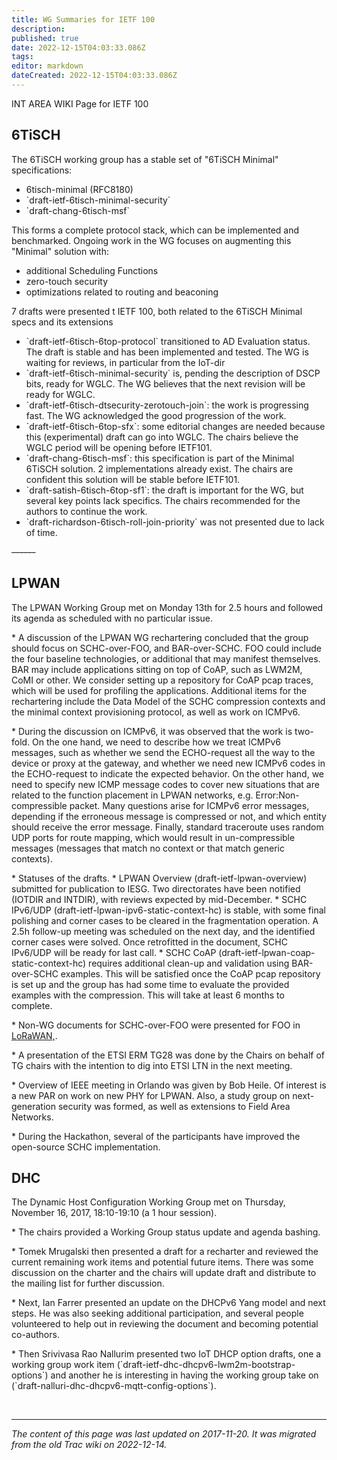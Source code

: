 ```yaml
---
title: WG Summaries for IETF 100
description: 
published: true
date: 2022-12-15T04:03:33.086Z
tags: 
editor: markdown
dateCreated: 2022-12-15T04:03:33.086Z
---
```


INT AREA WIKI Page for IETF 100

## 6TiSCH

The 6TiSCH working group has a stable set of "6TiSCH Minimal" specifications:

-   6tisch-minimal (RFC8180)
-   \`draft-ietf-6tisch-minimal-security\`
-   \`draft-chang-6tisch-msf\`

This forms a complete protocol stack, which can be implemented and benchmarked. Ongoing work in the WG focuses on augmenting this \"Minimal\" solution with:

-   additional Scheduling Functions
-   zero-touch security
-   optimizations related to routing and beaconing

7 drafts were presented t IETF 100, both related to the 6TiSCH Minimal specs and its extensions

-   \`draft-ietf-6tisch-6top-protocol\` transitioned to AD Evaluation status. The draft is stable and has been implemented and tested. The WG is waiting for reviews, in particular from the IoT-dir
-   \`draft-ietf-6tisch-minimal-security\` is, pending the description of DSCP bits, ready for WGLC. The WG believes that the next revision will be ready for WGLC.
-   \`draft-ietf-6tisch-dtsecurity-zerotouch-join\`: the work is progressing fast. The WG acknowledged the good progression of the work.
-   \`draft-ietf-6tisch-6top-sfx\`: some editorial changes are needed because this (experimental) draft can go into WGLC. The chairs believe the WGLC period will be opening before IETF101.
-   \`draft-chang-6tisch-msf\`: this specification is part of the Minimal 6TiSCH solution. 2 implementations already exist. The chairs are confident this solution will be stable before IETF101.
-   \`draft-satish-6tisch-6top-sf1\`: the draft is important for the WG, but several key points lack specifics. The chairs recommended for the authors to continue the work.
-   \`draft-richardson-6tisch-roll-join-priority\` was not presented due to lack of time.

~~\-\-\-\-\--~~

## LPWAN

The LPWAN Working Group met on Monday 13th for 2.5 hours and followed its agenda as scheduled with no particular issue.

\* A discussion of the LPWAN WG rechartering concluded that the group should focus on SCHC-over-FOO, and BAR-over-SCHC. FOO could include the four baseline technologies, or additional that may manifest themselves. BAR may include applications sitting on top of CoAP, such as LWM2M, CoMI or other. We consider setting up a repository for CoAP pcap traces, which will be used for profiling the applications. Additional items for the rechartering include the Data Model of the SCHC compression contexts and the minimal context provisioning protocol, as well as work on ICMPv6.

\* During the discussion on ICMPv6, it was observed that the work is two-fold. On the one hand, we need to describe how we treat ICMPv6 messages, such as whether we send the ECHO-request all the way to the device or proxy at the gateway, and whether we need new ICMPv6 codes in the ECHO-request to indicate the expected behavior. On the other hand, we need to specify new ICMP message codes to cover new situations that are related to the function placement in LPWAN networks, e.g. Error:Non-compressible packet. Many questions arise for ICMPv6 error messages, depending if the erroneous message is compressed or not, and which entity should receive the error message. Finally, standard traceroute uses random UDP ports for route mapping, which would result in un-compressible messages (messages that match no context or that match generic contexts).

\* Statuses of the drafts. \* LPWAN Overview (draft-ietf-lpwan-overview) submitted for publication to IESG. Two directorates have been notified (IOTDIR and INTDIR), with reviews expected by mid-December. \* SCHC IPv6/UDP (draft-ietf-lpwan-ipv6-static-context-hc) is stable, with some final polishing and corner cases to be cleared in the fragmentation operation. A 2.5h follow-up meeting was scheduled on the next day, and the identified corner cases were solved. Once retrofitted in the document, SCHC IPv6/UDP will be ready for last call. \* SCHC CoAP (draft-ietf-lpwan-coap-static-context-hc) requires additional clean-up and validation using BAR-over-SCHC examples. This will be satisfied once the CoAP pcap repository is set up and the group has had some time to evaluate the provided examples with the compression. This will take at least 6 months to complete.

\* Non-WG documents for SCHC-over-FOO were presented for FOO in [LoRaWAN,](SIGFOX).

\* A presentation of the ETSI ERM TG28 was done by the Chairs on behalf of TG chairs with the intention to dig into ETSI LTN in the next meeting.

\* Overview of IEEE meeting in Orlando was given by Bob Heile. Of interest is a new PAR on work on new PHY for LPWAN. Also, a study group on next-generation security was formed, as well as extensions to Field Area Networks.

\* During the Hackathon, several of the participants have improved the open-source SCHC implementation.

## DHC

The Dynamic Host Configuration Working Group met on Thursday, November 16, 2017, 18:10-19:10 (a 1 hour session).

\* The chairs provided a Working Group status update and agenda bashing.

\* Tomek Mrugalski then presented a draft for a recharter and reviewed the current remaining work items and potential future items. There was some discussion on the charter and the chairs will update draft and distribute to the mailing list for further discussion.

\* Next, Ian Farrer presented an update on the DHCPv6 Yang model and next steps. He was also seeking additional participation, and several people volunteered to help out in reviewing the document and becoming potential co-authors.

\* Then Srivivasa Rao Nallurim presented two IoT DHCP option drafts, one a working group work item (\`draft-ietf-dhc-dhcpv6-lwm2m-bootstrap-options\`) and another he is interesting in having the working group take on (\`draft-nalluri-dhc-dhcpv6-mqtt-config-options\`).


&nbsp;
&nbsp;
&nbsp;

---

*The content of this page was last updated on 2017-11-20. It was migrated from the old Trac wiki on 2022-12-14.*